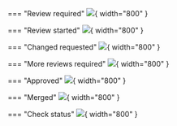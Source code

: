 === "Review required"
    ![](https://raw.githubusercontent.com/TomerFi/auto-me-bot/main/docs/img/lifecycle-labels-reviewRequired.png){ width="800" }

=== "Review started"
    ![](https://raw.githubusercontent.com/TomerFi/auto-me-bot/main/docs/img/lifecycle-labels-reviewStarted.png){ width="800" }

=== "Changed requested"
    ![](https://raw.githubusercontent.com/TomerFi/auto-me-bot/main/docs/img/lifecycle-labels-changesRequested.png){ width="800" }

=== "More reviews required"
    ![](https://raw.githubusercontent.com/TomerFi/auto-me-bot/main/docs/img/lifecycle-labels-moreReviewsRequired.png){ width="800" }

=== "Approved"
    ![](https://raw.githubusercontent.com/TomerFi/auto-me-bot/main/docs/img/lifecycle-labels-approved.png){ width="800" }

=== "Merged"
    ![](https://raw.githubusercontent.com/TomerFi/auto-me-bot/main/docs/img/lifecycle-labels-merged.png){ width="800" }

=== "Check status"
    ![](https://raw.githubusercontent.com/TomerFi/auto-me-bot/main/docs/img/lifecycle-labels-check.png){ width="800" }
